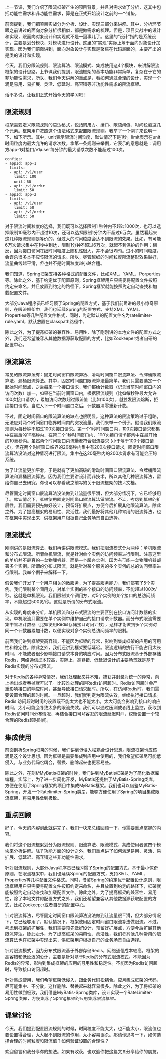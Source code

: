 上一节课，我们介绍了限流框架产生的项目背景，并且对需求做了分析，这其中包括功能性需求和非功能性需求，算是在正式开始设计之前的一个铺垫。

前面提到，我们把项目实战分为分析、设计、实现三部分来讲解。其中，分析环节跟之前讲过的面向对象分析很相似，都是做需求的梳理。但是，项目实战中的设计和实现，跟面向对象设计和实现就不是一回事儿了。这里的“设计”指的是系统设计，主要是划分模块，对模块进行设计。这里的“实现”实际上等于面向对象设计加实现。因为我们前面讲到，面向对象设计与实现是聚焦在代码层面的，主要产出的是类的设计和实现。

今天，我们分限流规则、限流算法、限流模式、集成使用这4个模块，来讲解限流框架的设计思路。上节课我们提到，限流框架的基本功能非常简单，复杂在于它的非功能性需求，所以，我们今天讲解的重点是，看如何通过合理的设计，实现一个满足易用、易扩展、灵活、低延时、高容错等非功能性需求的限流框架。

话不多说，让我们正式开始今天的学习吧！

## 限流规则

框架需要定义限流规则的语法格式，包括调用方、接口、限流阈值、时间粒度这几个元素。框架用户按照这个语法格式来配置限流规则。我举了一个例子来说明一下，如下所示。其中，unit表示限流时间粒度，默认情况下是1秒。limit表示在unit时间粒度内最大允许的请求次数。拿第一条规则来举例，它表示的意思就是：调用方app-1对接口/v1/user每分钟的最大请求次数不能超过100次。

``````````
configs:
- appId: app-1
  limits:
  - api: /v1/user
    limit: 100
    unit：60
  - api: /v1/order
    limit: 50
- appId: app-2
  limits:
  - api: /v1/user
    limit: 50
  - api: /v1/order
    limit: 50
``````````

对于限流时间粒度的选择，我们既可以选择限制1 秒钟内不超过1000次，也可以选择限制10毫秒内不超过10次，还可以选择限制1分钟内不超过6万次。虽然看起来这几种限流规则是等价的，但过大的时间粒度会达不到限流的效果。比如，有可能6万次请求集中在1秒中到达，限制1分钟不超过6万次，就起不到保护的作用；相反，因为接口访问在细时间粒度上随机性很大，并不会很均匀。过小的时间粒度，会误杀很多本不应该限流的请求。所以，尽管越细的时间粒度限流整形效果越好，流量曲线越平滑，但也并不是时间粒度越小越合适。

我们知道，Spring框架支持各种格式的配置文件，比如XML、YAML、Porperties等。除此之外，基于约定优于配置原则，Spring框架用户只需要将配置文件按照约定来命名，并且放置到约定的路径下，Spring框架就能按照约定自动查找和加载配置文件。

大部分Java程序员已经习惯了Spring的配置方式，基于我们前面讲的最小惊奇原则，在限流框架中，我们也延续Spring的配置方式，支持XML、YAML、Properties等几种配置文件格式，同时，约定默认的配置文件名为ratelimiter-rule.yaml，默认放置在classpath路径中。

除此之外，为了提高框架的兼容性、易用性，除了刚刚讲的本地文件的配置方式之外，我们还希望兼容从其他数据源获取配置的方式，比如Zookeeper或者自研的配置中心。

## 限流算法

常见的限流算法有：固定时间窗口限流算法、滑动时间窗口限流算法、令牌桶限流算法、漏桶限流算法。其中，固定时间窗口限流算法最简单。我们只需要选定一个起始时间起点，之后每来一个接口请求，我们都给计数器（记录当前时间窗口内的访问次数）加一，如果在当前时间窗口内，根据限流规则（比如每秒钟最大允许100次接口请求），累加访问次数超过限流值（比如100次），就触发限流熔断，拒绝接口请求。当进入下一个时间窗口之后，计数器清零重新计数。

不过，固定时间窗口的限流算法的缺点也很明显。这种算法的限流策略过于粗略，无法应对两个时间窗口临界时间内的突发流量。我们来举一个例子。假设我们限流规则为每秒钟不超过100次接口请求。第一个1秒时间窗口内，100次接口请求都集中在最后的10毫秒内，在第二个1秒时间窗口内，100次接口请求都集中在最开始的10毫秒内。虽然两个时间窗口内流量都符合限流要求 (小于等于100个接口请求)，但在两个时间窗口临界的20毫秒内集中有200次接口请求，固定时间窗口限流算法没法对这种情况进行限流，集中在这20毫秒内的200次请求有可能会压垮系统。

为了让流量更加平滑，于是就有了更加高级的滑动时间窗口限流算法、令牌桶限流算法和漏桶限流算法。因为我们主要讲设计而非技术，所以其他几种限流算法，留给你自己去研究，你也可以参看我之前写的关于限流框架的技术文档。

尽管固定时间窗口限流算法没法做到让流量很平滑，但大部分情况下，它已经够用了。默认情况下，框架使用固定时间窗口限流算法做限流。不过，考虑到框架的扩展性，我们需要预先做好设计，预留好扩展点，方便今后扩展其他限流算法。除此之外，为了提高框架的易用性、灵活性，我们最好将其他几种常用的限流算法，也在框架中实现出来，供框架用户根据自己业务场景自由选择。

## 限流模式

刚刚讲的是限流算法，我们再讲讲限流模式。我们把限流模式分为两种：单机限流和分布式限流。所谓单机限流，就是针对单个实例的访问频率进行限制。注意这里的单机并不是真的一台物理机器，而是一个服务实例，因为有可能一台物理机器部署多个实例。所谓的分布式限流，就是针对某个服务的多个实例的总的访问频率进行限制。我举个例子来解释一下。

假设我们开发了一个用户相关的微服务，为了提高服务能力，我们部署了5个实例。我们限制某个调用方，对单个实例的某个接口的访问频率，不能超过100次/秒。这就是单机限流。我们限制某个调用方，对5个实例的某个接口的总访问频率，不能超过500次/秒。这就是所谓的分布式限流。

从实现的角度来分析，单机限流和分布式限流的主要区别在接口访问计数器的实现。单机限流只需要在单个实例中维护自己的接口请求计数器。而分布式限流需要集中管理计数器（比如使用Redis存储接口访问计数），这样才能做到多个实例对同一个计数器累加计数，以便实现对多个实例总访问频率的限制。

前面我们讲到框架要高容错，不能因为框架的异常，影响到集成框架的应用的可用性和稳定性。除此之外，我们还讲到框架要低延迟。限流逻辑的执行不能占用太长时间，不能或者很少影响接口请求本身的响应时间。因为分布式限流基于外部存储Redis，网络通信成本较高，实际上，高容错、低延迟设计的主要场景就是基于Redis实现的分布式限流。

对于Redis的各种异常情况，我们处理起来并不难，捕获并封装为统一的异常，向上抛出或者吞掉就可以了。比较难处理的是Redis访问超时。Redis访问超时会严重影响接口的响应时间，甚至导致接口请求超时。所以，在访问Redis时，我们需要设置合理的超时时间。一旦超时，我们就判定为限流失效，继续执行接口请求。Redis 访问超时时间的设置既不能太大也不能太小，太大可能会影响到接口的响应时间，太小可能会导致太多的限流失效。我们可以通过压测或者线上监控，获取到Redis访问时间分布情况，再结合接口可以容忍的限流延迟时间，权衡设置一个较合理的Redis超时时间。

## 集成使用

前面剖析Spring框架的时候，我们讲到低侵入松耦合设计思想。限流框架也应该满足这个设计思想。因为框架是需要集成到应用中使用的，我们希望框架尽可能低侵入，与业务代码松耦合，替换、删除起来也更容易些。

除此之外，在剖析MyBatis框架的时候，我们讲到MyBatis框架是为了简化数据库编程。实际上，为了进一步简化开发，MyBatis还提供了MyBatis-Spring类库，方便在使用了Spring框架的项目中集成MyBatis框架。我们也可以借鉴MyBatis-Spring，开发一个Ratelimiter-Spring类库，能够方便使用了Spring的项目集成限流框架，将易用性做到极致。

## 重点回顾

好了，今天的内容到此就讲完了。我们一块来总结回顾一下，你需要重点掌握的内容。

我们将这个限流框架划分为限流规则、限流算法、限流模式、集成使用者这四个模块来分析讲解。除了功能方面的设计之外，我们重点讲了如何满足易用、灵活、易扩展、低延迟、高容错这些非功能性需求。

针对限流规则，大部分Java程序员已经习惯了Spring的配置方式。基于最小惊奇原则，在限流框架中，我们也延续Spring的配置方式，支持XML、YAML、Properties等几种配置文件格式。同时，借鉴Spring的约定优于配置设计原则，限流框架用户只需要将配置文件按照约定来命名，并且放置到约定的路径下，框架就能按照约定自动查找和加载配置文件。除此之外，为了提高框架的兼容性、易用性，除了本地文件的配置方式之外，我们还希望兼容从其他数据源获取配置的方式，比如Zookeeper或者自研的配置中心。

针对限流算法，尽管固定时间窗口限流算法没法做到让流量很平滑，但大部分情况下，它已经够用了。默认情况下，框架使用固定时间窗口限流算法做限流。不过，考虑到框架的扩展性，我们需要预先做好设计，预留好扩展点，方便今后扩展其他限流算法。除此之外，为了提高框架的易用性、灵活性，我们将其他几种常用的限流算法也在框架中实现出来，供框架用户根据自己的业务场景自由选择。

针对限流模式，因为分布式限流基于外部存储Redis，网络通信成本较高，框架的高容错和低延迟的设计，主要是针对基于Redis的分布式限流模式。不能因为Redis的异常，影响到集成框架的应用的可用性和稳定性。不能因为Redis访问超时，导致接口访问超时。

针对集成使用，我们希望框架低侵入，跟业务代码松耦合。应用集成框架的代码，尽可能集中、不分散，这样删除、替换起来就容易很多。除此之外，为了将框架的易用性做到极致，我们借鉴MyBatis-Spring类库，设计实现一个RateLimiter-Spring类库，方便集成了Spring框架的应用集成限流框架。

## 课堂讨论

今天，我们提到配置限流规则的时候，时间粒度不能太大，也不能太小，限流值也要设置得合理，太大起不到限流的作用，太小容易误杀。那请你思考一下，如何选择合理的时间粒度和限流值？如何验证设置的合理性？

欢迎留言和我分享你的想法。如果有收获，也欢迎你把这篇文章分享给你的朋友。

